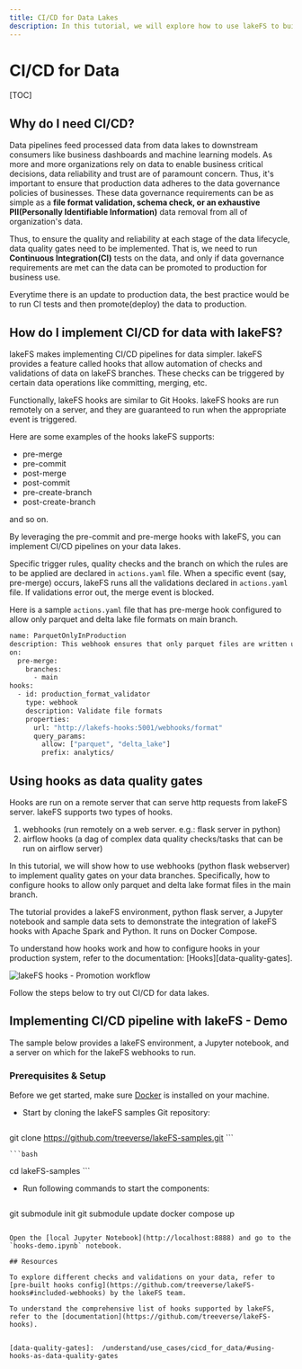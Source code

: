 ```yaml
---
title: CI/CD for Data Lakes
description: In this tutorial, we will explore how to use lakeFS to build a CI/CD pipeline for data lakes.
---
```


# CI/CD for Data

[TOC]

## Why do I need CI/CD?

Data pipelines feed processed data from data lakes to downstream consumers like business dashboards and machine learning models. As more and more organizations rely on data to enable business critical decisions, data reliability and trust are of paramount concern. Thus, it's important to ensure that production data adheres to the data governance policies of businesses. These data governance requirements can be as simple as a **file format validation, schema check, or an exhaustive PII(Personally Identifiable Information)** data removal from all of organization's data. 

Thus, to ensure the quality and reliability at each stage of the data lifecycle, data quality gates need to be implemented. That is, we need to run **Continuous Integration(CI)** tests on the data, and only if data governance requirements are met can the data can be promoted to production for business use. 

Everytime there is an update to production data, the best practice would be to run CI tests and then promote(deploy) the data to production. 

## How do I implement CI/CD for data with lakeFS?

lakeFS makes implementing CI/CD pipelines for data simpler. lakeFS provides a feature called hooks that allow automation of checks and validations of data on lakeFS branches. These checks can be triggered by certain data operations like committing, merging, etc. 

Functionally, lakeFS hooks are similar to Git Hooks. lakeFS hooks are run remotely on a server, and they are guaranteed to run when the appropriate event is triggered.

Here are some examples of the hooks lakeFS supports:
* pre-merge
* pre-commit
* post-merge
* post-commit
* pre-create-branch
* post-create-branch

and so on.

By leveraging the pre-commit and pre-merge hooks with lakeFS, you can implement CI/CD pipelines on your data lakes.

Specific trigger rules, quality checks and the branch on which the rules are to be applied are declared in `actions.yaml` file. When a specific event (say, pre-merge) occurs, lakeFS runs all the validations declared in `actions.yaml` file. If validations error out, the merge event is blocked.

Here is a sample `actions.yaml` file that has pre-merge hook configured to allow only parquet and delta lake file formats on main branch.

```bash
name: ParquetOnlyInProduction
description: This webhook ensures that only parquet files are written under production/
on:
  pre-merge:
    branches:
      - main
hooks:
  - id: production_format_validator
    type: webhook
    description: Validate file formats
    properties:
      url: "http://lakefs-hooks:5001/webhooks/format"
      query_params:
        allow: ["parquet", "delta_lake"]
        prefix: analytics/
```

## Using hooks as data quality gates

Hooks are run on a remote server that can serve http requests from lakeFS server. lakeFS supports two types of hooks.
1. webhooks (run remotely on a web server. e.g.: flask server in python) 
2. airflow hooks (a dag of complex data quality checks/tasks that can be run on airflow server) 

In this tutorial, we will show how to use webhooks (python flask webserver) to implement quality gates on your data branches. Specifically, how to configure hooks to allow only parquet and delta lake format files in the main branch.

The tutorial provides a lakeFS environment, python flask server, a Jupyter notebook and sample data sets to demonstrate the integration of lakeFS hooks with Apache Spark and Python. It runs on Docker Compose.

To understand how hooks work and how to configure hooks in your production system, refer to the documentation: [Hooks][data-quality-gates]. 

![lakeFS hooks - Promotion workflow](/assets/img/promotion_workflow.png)

Follow the steps below to try out CI/CD for data lakes.

## Implementing CI/CD pipeline with lakeFS - Demo

The sample below provides a lakeFS environment, a Jupyter notebook, and a server on which for the lakeFS webhooks to run. 
### Prerequisites & Setup

Before we get started, make sure [Docker](https://docs.docker.com/engine/install/) is installed on your machine.

* Start by cloning the lakeFS samples Git repository:

    ```bash
git clone https://github.com/treeverse/lakeFS-samples.git
    ```

    ```bash
cd lakeFS-samples
    ```

* Run following commands to start the components: 

    ```bash
git submodule init
git submodule update
docker compose up
```

Open the [local Jupyter Notebook](http://localhost:8888) and go to the `hooks-demo.ipynb` notebook.

## Resources 

To explore different checks and validations on your data, refer to [pre-built hooks config](https://github.com/treeverse/lakeFS-hooks#included-webhooks) by the lakeFS team. 

To understand the comprehensive list of hooks supported by lakeFS, refer to the [documentation](https://github.com/treeverse/lakeFS-hooks).


[data-quality-gates]:  /understand/use_cases/cicd_for_data/#using-hooks-as-data-quality-gates
